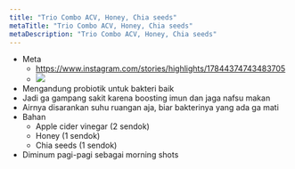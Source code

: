 ```yaml
---
title: "Trio Combo ACV, Honey, Chia seeds"
metaTitle: "Trio Combo ACV, Honey, Chia seeds"
metaDescription: "Trio Combo ACV, Honey, Chia seeds"
---
```


- Meta
  - https://www.instagram.com/stories/highlights/17844374743483705
  - ![](photo_2020-04-24_05-41-55.jpeg)
- Mengandung probiotik untuk bakteri baik
- Jadi ga gampang sakit karena boosting imun dan jaga nafsu makan
- Airnya disarankan suhu ruangan aja, biar bakterinya yang ada ga mati
- Bahan
  - Apple cider vinegar (2 sendok)
  - Honey (1 sendok)
  - Chia seeds (1 sendok)
- Diminum pagi-pagi sebagai morning shots
